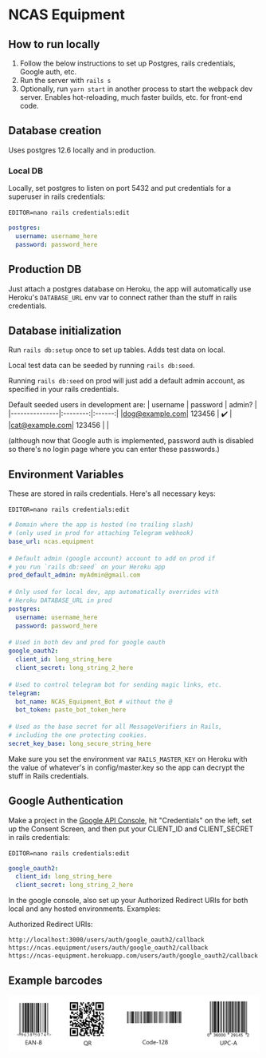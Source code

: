 # NCAS Equipment

## How to run locally

1. Follow the below instructions to set up Postgres, rails credentials, Google auth, etc.
2. Run the server with `rails s`
3. Optionally, run `yarn start` in another process to start the webpack dev server.
   Enables hot-reloading, much faster builds, etc. for front-end code.

## Database creation

Uses postgres 12.6 locally and in production.

### Local DB

Locally, set postgres to listen on port 5432 and put credentials for a
superuser in rails credentials:

`EDITOR=nano rails credentials:edit`

```yml
postgres:
  username: username_here
  password: password_here
```

## Production DB

Just attach a postgres database on Heroku, the app will automatically use
Heroku's `DATABASE_URL` env var to connect rather than the stuff in rails
credentials.

## Database initialization

Run `rails db:setup` once to set up tables. Adds test data on local.

Local test data can be seeded by running `rails db:seed`.

Running `rails db:seed` on prod will just add a default admin account, as
specified in your rails credentials.

Default seeded users in development are:
| username | password | admin? |
|---------------|:--------:|:------:|
|dog@example.com| 123456 | ✔️ |
|cat@example.com| 123456 | |

(although now that Google auth is implemented, password auth is disabled so
there's no login page where you can enter these passwords.)

## Environment Variables

These are stored in rails credentials. Here's all necessary keys:

`EDITOR=nano rails credentials:edit`

```yml
# Domain where the app is hosted (no trailing slash)
# (only used in prod for attaching Telegram webhook)
base_url: ncas.equipment

# Default admin (google account) account to add on prod if
# you run `rails db:seed` on your Heroku app
prod_default_admin: myAdmin@gmail.com

# Only used for local dev, app automatically overrides with
# Heroku DATABASE_URL in prod
postgres:
  username: username_here
  password: password_here

# Used in both dev and prod for google oauth
google_oauth2:
  client_id: long_string_here
  client_secret: long_string_2_here

# Used to control telegram bot for sending magic links, etc.
telegram:
  bot_name: NCAS_Equipment_Bot # without the @
  bot_token: paste_bot_token_here

# Used as the base secret for all MessageVerifiers in Rails,
# including the one protecting cookies.
secret_key_base: long_secure_string_here
```

Make sure you set the environment var `RAILS_MASTER_KEY` on Heroku with
the value of whatever's in config/master.key so the app can decrypt the stuff
in Rails credentials.

## Google Authentication

Make a project in the
[Google API Console](https://console.developers.google.com/apis/), hit
"Credentials" on the left, set up the Consent Screen, and then put your
CLIENT_ID and CLIENT_SECRET in rails credentials:

`EDITOR=nano rails credentials:edit`

```yml
google_oauth2:
  client_id: long_string_here
  client_secret: long_string_2_here
```

In the google console, also set up your Authorized Redirect URIs for both local
and any hosted environments. Examples:

Authorized Redirect URIs:

```
http://localhost:3000/users/auth/google_oauth2/callback
https://ncas.equipment/users/auth/google_oauth2/callback
https://ncas-equipment.herokuapp.com/users/auth/google_oauth2/callback
```

## Example barcodes

![Example Barcodes](./example-barcodes.png)
